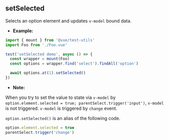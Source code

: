 ## setSelected

Selects an option element and updates `v-model` bound data.

- **Example:**

```js
import { mount } from '@vue/test-utils'
import Foo from './Foo.vue'

test('setSelected demo', async () => {
  const wrapper = mount(Foo)
  const options = wrapper.find('select').findAll('option')

  await options.at(1).setSelected()
})
```

- **Note:**

When you try to set the value to state via `v-model` by `option.element.selected = true; parentSelect.trigger('input')`, `v-model` is not triggered. `v-model` is triggered by `change` event.

`option.setSelected()` is an alias of the following code.

```js
option.element.selected = true
parentSelect.trigger('change')
```
